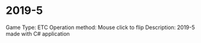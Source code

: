 # 2019-5
Game Type: ETC
Operation method: Mouse click to flip
Description: 2019-5 made with C# application
